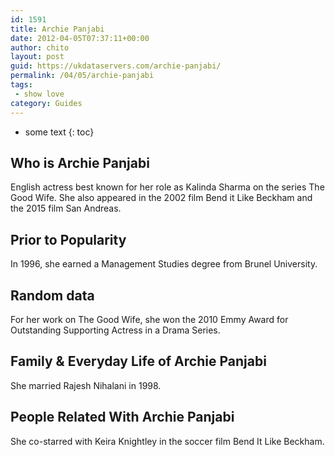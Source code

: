 ```yaml
---
id: 1591
title: Archie Panjabi
date: 2012-04-05T07:37:11+00:00
author: chito
layout: post
guid: https://ukdataservers.com/archie-panjabi/
permalink: /04/05/archie-panjabi
tags:
 - show love
category: Guides
---
```


* some text
{: toc}


## Who is  Archie Panjabi
                  
                  
                  
English actress best known for her role as Kalinda Sharma on the series The Good Wife. She also appeared in the 2002 film Bend it Like Beckham and the 2015 film San Andreas.
                  
                
                
                
## Prior to Popularity 
                  
                  
                  
In 1996, she earned a Management Studies degree from Brunel University.
                  
                
                
                
## Random data 
                  
                  
                  
For her work on The Good Wife, she won the 2010 Emmy Award for Outstanding Supporting Actress in a Drama Series.
                  
                
                
                
## Family & Everyday Life of Archie Panjabi
                  
                  
                  
She married Rajesh Nihalani in 1998.
                  
                
                
                
## People Related With  Archie Panjabi
                  
                  
                  
She co-starred with Keira Knightley in the soccer film Bend It Like Beckham.
                  
                
              
            
          
          
          
    
    
  
